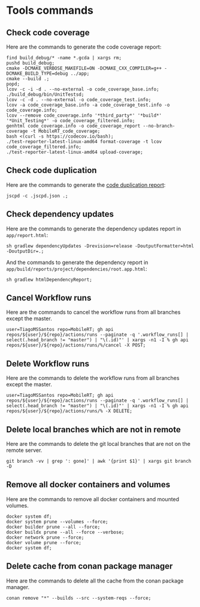 # Tools commands

## Check code coverage

Here are the commands to generate the code coverage report:

```shell
find build_debug/* -name *.gcda | xargs rm;
pushd build_debug;
cmake -DCMAKE_VERBOSE_MAKEFILE=ON -DCMAKE_CXX_COMPILER=g++ -DCMAKE_BUILD_TYPE=debug ../app;
cmake --build .;
popd;
lcov -c -i -d . --no-external -o code_coverage_base.info;
./build_debug/bin/UnitTestsd;
lcov -c -d . --no-external -o code_coverage_test.info;
lcov -a code_coverage_base.info -a code_coverage_test.info -o code_coverage.info;
lcov --remove code_coverage.info '*third_party*' '*build*' '*Unit_Testing*' -o code_coverage_filtered.info;
genhtml code_coverage.info -o code_coverage_report --no-branch-coverage -t MobileRT_code_coverage;
bash <(curl -s https://codecov.io/bash);
./test-reporter-latest-linux-amd64 format-coverage -t lcov code_coverage_filtered.info;
./test-reporter-latest-linux-amd64 upload-coverage;
```

## Check code duplication

Here are the commands to generate the
[code duplication report](https://github.com/kucherenko/jscpd/blob/master/packages/jscpd/README.md):

```shell
jscpd -c .jscpd.json .;
```

## Check dependency updates

Here are the commands to generate the dependency updates report in `app/report.html`:

```shell
sh gradlew dependencyUpdates -Drevision=release -DoutputFormatter=html -DoutputDir=.;
```

And the commands to generate the dependency report in `app/build/reports/project/dependencies/root.app.html`:

```shell
sh gradlew htmlDependencyReport;
```

## Cancel Workflow runs

Here are the commands to cancel the workflow runs from all branches except the master.

```shell
user=TiagoMSSantos repo=MobileRT; gh api repos/${user}/${repo}/actions/runs --paginate -q '.workflow_runs[] | select(.head_branch != "master") | "\(.id)"' | xargs -n1 -I % gh api repos/${user}/${repo}/actions/runs/%/cancel -X POST;
```

## Delete Workflow runs

Here are the commands to delete the workflow runs from all branches except the master.

```shell
user=TiagoMSSantos repo=MobileRT; gh api repos/${user}/${repo}/actions/runs --paginate -q '.workflow_runs[] | select(.head_branch != "master") | "\(.id)"' | xargs -n1 -I % gh api repos/${user}/${repo}/actions/runs/% -X DELETE;
```

## Delete local branches which are not in remote

Here are the commands to delete the git local branches that are not on the remote server.

```shell
git branch -vv | grep ': gone]' | awk '{print $1}' | xargs git branch -D
```

## Remove all docker containers and volumes

Here are the commands to remove all docker containers and mounted volumes.

```shell
docker system df;
docker system prune --volumes --force;
docker builder prune --all --force;
docker buildx prune --all --force --verbose;
docker network prune --force;
docker volume prune --force;
docker system df;
```

## Delete cache from conan package manager

Here are the commands to delete all the cache from the conan package manager.

```shell
conan remove "*" --builds --src --system-reqs --force;
```
